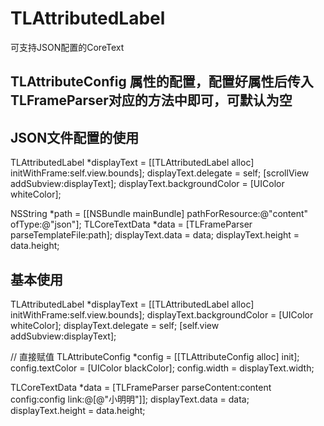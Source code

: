 # TLAttributedLabel
可支持JSON配置的CoreText

## TLAttributeConfig 属性的配置，配置好属性后传入TLFrameParser对应的方法中即可，可默认为空

## JSON文件配置的使用
TLAttributedLabel *displayText = [[TLAttributedLabel alloc] initWithFrame:self.view.bounds];
displayText.delegate = self;
[scrollView addSubview:displayText];
displayText.backgroundColor = [UIColor whiteColor];

NSString *path = [[NSBundle mainBundle] pathForResource:@"content" ofType:@"json"];
TLCoreTextData *data = [TLFrameParser parseTemplateFile:path];
displayText.data = data;
displayText.height = data.height;

## 基本使用
TLAttributedLabel *displayText = [[TLAttributedLabel alloc] initWithFrame:self.view.bounds];
displayText.backgroundColor = [UIColor whiteColor];
displayText.delegate = self;
[self.view addSubview:displayText];

// 直接赋值
TLAttributeConfig *config = [[TLAttributeConfig alloc] init];
config.textColor = [UIColor blackColor];
config.width = displayText.width;

TLCoreTextData *data = [TLFrameParser parseContent:content config:config link:@[@"小明明"]];
displayText.data = data;
displayText.height = data.height;